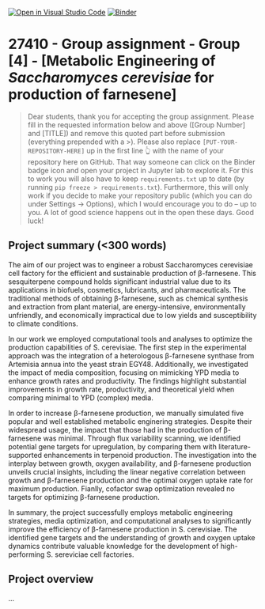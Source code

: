 [![Open in Visual Studio Code](https://classroom.github.com/assets/open-in-vscode-718a45dd9cf7e7f842a935f5ebbe5719a5e09af4491e668f4dbf3b35d5cca122.svg)](https://classroom.github.com/online_ide?assignment_repo_id=12060715&assignment_repo_type=AssignmentRepo)
[![Binder](https://mybinder.org/badge_logo.svg)](https://mybinder.org/v2/gh/27410/[PUT-YOUR-REPOSITORY-HERE]/main)

# 27410 - Group assignment - Group [4] - [Metabolic Engineering of <i>Saccharomyces cerevisiae</i> for production of farnesene]

> Dear students, thank you for accepting the group assignment. Please fill in the
> requested information below and above ([Group Number] and [TITLE]) and remove this quoted part before submission (everything prepended with a >).
> Please also replace `[PUT-YOUR-REPOSITORY-HERE]` up in the first line 👆 with the name of your repository here on GitHub.
> That way someone can click on the Binder badge icon and open your project in Jupyter lab to explore it.
> For this to work you will also have to keep `requirements.txt` up to date (by running `pip freeze > requirements.txt`).
> Furthermore, this will only work if you decide to make your repository public (which you can do under Settings -> Options),
> which I would encourage you to do – up to you. A lot of good science happens out in the open these days.
> Good luck!

## Project summary (<300 words)
The aim of our project was to engineer a robust Saccharomyces cerevisiae cell factory for the efficient and sustainable production of β-farnesene. This sesquiterpene compound holds significant industrial value due to its applications in biofuels, cosmetics, lubricants, and pharmaceuticals. The traditional methods of obtaining β-farnesene, such as chemical synthesis and extraction from plant material, are energy-intensive, environmentally unfriendly, and economically impractical due to low yields and susceptibility to climate conditions.

In our work we employed computational tools and analyses to optimize the production capabilities of S. cerevisiae. The first step in the experimental approach was the integration of a heterologous β-farnesene synthase from Artemisia annua into the yeast strain EGY48. Additionally, we investigated the impact of media composition, focusing on mimicking YPD media to enhance growth rates and productivity. The findings highlight substantial improvements in growth rate, productivity, and theoretical yield when comparing minimal to YPD (complex) media. 

In order to increase β-farnesene production, we manually simulated five popular and well established metabolic enginering strategies. Despite their widespread usage, the impact that those had in the production of β-farnesene was minimal. Through flux variability scanning, we identified potential gene targets for upregulation, by comparing them with literature-supported enhancements in terpenoid production. The investigation into the interplay between growth, oxygen availability, and β-farnesene production unveils crucial insights, including the linear negative correlation between growth and β-farnesene production and the optimal oxygen uptake rate for maximum production. Fianlly, cofactor swap optimization revealed no targets for optimizing β-farnesene production. 

In summary, the project successfully employs metabolic engineering strategies, media optimization, and computational analyses to significantly improve the efficiency of β-farnesene production in S. cerevisiae. The identified gene targets and the understanding of growth and oxygen uptake dynamics contribute valuable knowledge for the development of high-performing S. sereviciae cell factories. 

## Project overview
...


